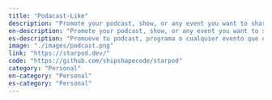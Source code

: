 ```yaml
---
title: "Podacast-Like"
description: "Promote your podcast, show, or any event you want to share with the world"
en-description: "Promote your podcast, show, or any event you want to share with the world"
es-description: "Promueve tu podcast, programa o cualquier evento que quieras compartir con el mundo"
image: "./images/podcast.png"
link: "https://starpod.dev/"
code: "https://github.com/shipshapecode/starpod"
category: "Personal"
en-category: "Personal"
es-category: "Personal"
---
```

